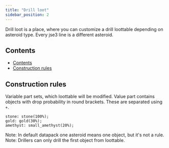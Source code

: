 ```yaml
---
title: "Drill loot"
sidebar_position: 2
---
```


Drill loot is a place, where you can customize a drill loottable
depending on asteroid type. Every jse3 line is a different asteroid.

## Contents

-   [Contents](#contents)
-   [Construction rules](#construction-rules)

## Construction rules

Variable part sets, which loottable will be modified.
Value part contains objects with drop probability in round brackets. These are separated using `+`.

```text showLineNumbers
stone: stone(100%);
gold: gold(30%);
amethyst: small_amethyst(20%);
```

Note: In default datapack one asteroid means one object, but it's not a rule.  
Note: Drillers can only drill the first object from loottable.
